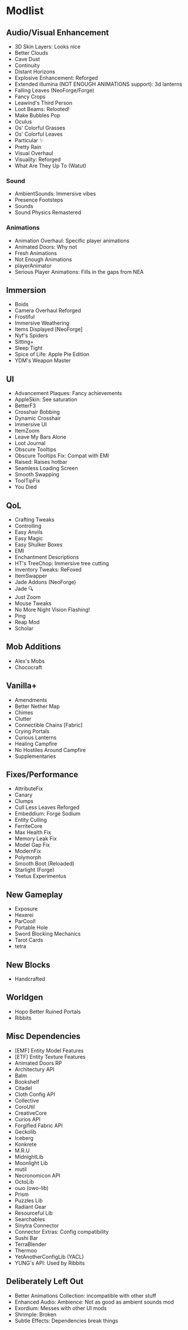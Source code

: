 # Modlist

## Audio/Visual Enhancement

- 3D Skin Layers: Looks nice
- Better Clouds
- Cave Dust
- Continuity
- Distant Horizons
- Explosive Enhancement: Reforged
- Extended illumina (NOT ENOUGH ANIMATIONS support): 3d lanterns
- Falling Leaves (NeoForge/Forge)
- Fancy Crops
- Leawind's Third Person
- Loot Beams: Relooted!
- Make Bubbles Pop
- Oculus
- Os' Colorful Grasses
- Os' Colorful Leaves
- Particular ✨
- Pretty Rain
- Visual Overhaul
- Visuality: Reforged
- What Are They Up To (Watut)

### Sound

- AmbientSounds: Immersive vibes
- Presence Footsteps
- Sounds
- Sound Physics Remastered

### Animations

- Animation Overhaul: Specific player animations
- Animated Doors: Why not
- Fresh Animations
- Not Enough Animations
- playerAnimator
- Serious Player Animations: Fills in the gaps from NEA

## Immersion

- Boids
- Camera Overhaul Reforged
- Frostiful
- Immersive Weathering
- Items Displayed \[NeoForge]
- Nyf's Spiders
- Sitting+
- Sleep Tight
- Spice of Life: Apple Pie Edition
- YDM's Weapon Master

## UI

- Advancement Plaques: Fancy achievements
- AppleSkin: See saturation
- BetterF3
- Crosshair Bobbing
- Dynamic Crosshair
- Immersive UI
- ItemZoom
- Leave My Bars Alone
- Loot Journal
- Obscure Tooltips
- Obscure Tooltips Fix: Compat with EMI
- Raised: Raises hotbar
- Seamless Loading Screen
- Smooth Swapping
- ToolTipFix
- You Died

## QoL

- Crafting Tweaks
- Controlling
- Easy Anvils
- Easy Magic
- Easy Shulker Boxes
- EMI
- Enchantment Descriptions
- HT's TreeChop: Immersive tree cutting
- Inventory Tweaks: ReFoxed
- ItemSwapper
- Jade Addons (NeoForge)
- Jade 🔍
- Just Zoom
- Mouse Tweaks
- No More Night Vision Flashing!
- Ping
- Reap Mod
- Scholar

## Mob Additions

- Alex's Mobs
- Chococraft

## Vanilla+

- Amendments
- Better Nether Map
- Chimes
- Clutter
- Connectible Chains [Fabric]
- Crying Portals
- Curious Lanterns
- Healing Campfire
- No Hostiles Around Campfire
- Supplementaries

## Fixes/Performance

- AttributeFix
- Canary
- Clumps
- Cull Less Leaves Reforged
- Embeddium: Forge Sodium
- Entity Culling
- FerriteCore
- Max Health Fix
- Memory Leak Fix
- Model Gap Fix
- ModernFix
- Polymorph
- Smooth Boot (Reloaded)
- Starlight (Forge)
- Yeetus Experimentus

## New Gameplay

- Exposure
- Hexerei
- ParCool!
- Portable Hole
- Sword Blocking Mechanics
- Tarot Cards
- tetra

## New Blocks

- Handcrafted

## Worldgen

- Hopo Better Ruined Portals
- Ribbits

## Misc Dependencies

- [EMF] Entity Model Features
- [ETF] Entity Texture Features
- Animated Doors RP
- Architectury API
- Balm
- Bookshelf
- Citadel
- Cloth Config API
- Collective
- CoroUtil
- CreativeCore
- Curios API
- Forgified Fabric API
- Geckolib
- Iceberg
- Konkrete
- M.R.U
- MidnightLib
- Moonlight Lib
- mutil
- Necronomicon API
- OctoLib
- oωo (owo-lib)
- Prism
- Puzzles Lib
- Radiant Gear
- Resourceful Lib
- Searchables
- Sinytra Connector
- Connector Extras: Config compatibility
- Sushi Bar
- TerraBlender
- Thermoo
- YetAnotherConfigLib (YACL)
- YUNG's API: Used by Ribbits

## Deliberately Left Out

- Better Animations Collection: incompatible with other stuff
- Enhanced Audio: Ambience: Not as good as ambient sounds mod
- Exordium: Messes with other UI mods
- Shrimple: Broken
- Subtle Effects: Dependencies break things
